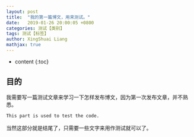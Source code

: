 ```yaml
---
layout: post
title:  "我的第一篇博文，用来测试。"
date:   2019-01-26 20:00:05 +0800
categories: 测试【类别】
tags: 测试【标签】
author: XingShuai Liang
mathjax: true
---
```


* content
{:toc}

## 目的
我需要写一篇测试文章来学习一下怎样发布博文，因为第一次发布文章，并不熟悉。

```bash
This part is used to test the code.
```

当然这部分就是结尾了，只需要一些文字来用作测试就可以了。